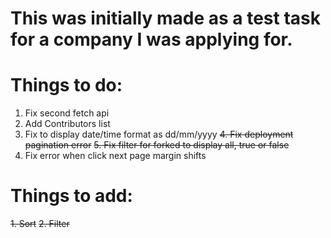 # This was initially made as a test task for a company I was applying for.

# Things to do:

1. Fix second fetch api
2. Add Contributors list
3. Fix to display date/time format as dd/mm/yyyy
~~4. Fix deployment pagination error~~
~~5. Fix filter for forked to display all, true or false~~ 
6. Fix error when click next page margin shifts

# Things to add:

~~1. Sort~~
~~2. Filter~~
